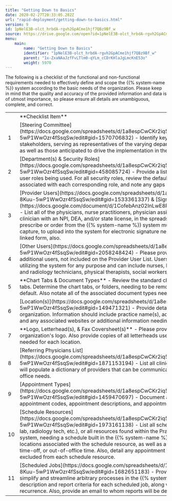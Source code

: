 ```yaml
---
title: "Getting Down to Basics"
date: 2020-02-27T20:33:05.282Z
url: "rapid-deployment/getting-down-to-basics.html"
version: 9
id: 1pNelE3B-olct_hrbdA-rgvh2GpACme1hjf7QBz9Bf_w
source: https://drive.google.com/open?id=1pNelE3B-olct_hrbdA-rgvh2GpACme1hjf7QBz9Bf_w
menu:
    main:
        name: "Getting Down to Basics"
        identifier: "1pNelE3B-olct_hrbdA-rgvh2GpACme1hjf7QBz9Bf_w"
        parent: "1x-ZxaNAaJzfFvLTlm0-qYLm_cCDrKHlaJgLmcKnE53o"
        weight: 5970
---
```

The following is a checklist of the functional and non-functional requirements needed to effectively define and scope the {{% system-name %}} system according to the basic needs of the organization. Please keep in mind that the quality and accuracy of the provided information and data is of utmost importance, so please ensure all details are unambiguous, complete, and correct.

<table>
  <tr>
    <td>
    </td>
    <td>
**Checklist Item**    </td>
  </tr>
  <tr>
    <td>
1    </td>
    <td>
[Steering Committee](https://docs.google.com/spreadsheets/d/1a8espCwCKr2iq57b9DSzd-8Kuu-5wP1WwOzr4fSsqSw/edit#gid=1570706832) - Identify key players, managers, and stakeholders, serving as representatives of the varying departments, offices, and workflows, as well as those anticipated to drive the implementation in the practice(s).    </td>
  </tr>
  <tr>
    <td>
2    </td>
    <td>
[Department(s) & Security Roles](https://docs.google.com/spreadsheets/d/1a8espCwCKr2iq57b9DSzd-8Kuu-5wP1WwOzr4fSsqSw/edit#gid=458085724) - Provide a list of all department names and user roles being used. For all security roles, review the defaulted security permissions associated with each corresponding role, and note any gaps or additional needs.    </td>
  </tr>
  <tr>
    <td>
3    </td>
    <td>
[Provider Users](https://docs.google.com/spreadsheets/d/1a8espCwCKr2iq57b9DSzd-8Kuu-5wP1WwOzr4fSsqSw/edit#gid=1533361337) & [Signatures](https://docs.google.com/document/d/1CofebAnz02InLwE8PxHVRFBfvRbzoSjBajFEk9RjaJ0) - List all of the physicians, nurse practitioners, physician assistants, and any additional clinician with an NPI, DEA, and/or state license, in the spreadsheet. All clinicians intending to prescribe or order from the {{% system-name %}} system must also perform a signature capture, to upload into the system for electronic signature needs. Please print and return the linked form, also.    </td>
  </tr>
  <tr>
    <td>
4    </td>
    <td>
[Other Users](https://docs.google.com/spreadsheets/d/1a8espCwCKr2iq57b9DSzd-8Kuu-5wP1WwOzr4fSsqSw/edit#gid=2058248424) - Please provide a list (or export file) of all additional users, not included on the Provider User List. Users are individuals accessing and utilizing the system for any purpose and can include nurses, billing staff, receptionists, lab and radiology technicians, physical therapists, social workers, pharmacists, etc.    </td>
  </tr>
  <tr>
    <td>
5    </td>
    <td>
**Chart Tabs & Document Types** - Review the standard chart layout and its default chart tabs. Determine the chart tabs, or folders, needing to be removed from or added to the chart default. Also notate all of the associated document types needed per each chart tab.    </td>
  </tr>
  <tr>
    <td>
6    </td>
    <td>
[Location(s)](https://docs.google.com/spreadsheets/d/1a8espCwCKr2iq57b9DSzd-8Kuu-5wP1WwOzr4fSsqSw/edit#gid=149471321) - Provide details for each location of the organization. Information should include practice name(s), address(es), phone/fax numbers, and any associated websites or additional information needing included.    </td>
  </tr>
  <tr>
    <td>
7    </td>
    <td>
**Logo, Letterhead(s), & Fax Coversheet(s)** - Please provide a digital or paper copy of the organization's logo. Also provide copies of all letterheads used, as well as fax coversheets needed for each location.    </td>
  </tr>
  <tr>
    <td>
8    </td>
    <td>
[Referring Physicians List](https://docs.google.com/spreadsheets/d/1a8espCwCKr2iq57b9DSzd-8Kuu-5wP1WwOzr4fSsqSw/edit#gid=1871153194) - List all clinicians and referral partners. This will populate a dictionary of providers that can be communicated with and faxed for ongoing office needs.    </td>
  </tr>
  <tr>
    <td>
9    </td>
    <td>
[Appointment Types](https://docs.google.com/spreadsheets/d/1a8espCwCKr2iq57b9DSzd-8Kuu-5wP1WwOzr4fSsqSw/edit#gid=1459470697) - Document all current appointment types, appointment codes, appointment descriptions, and appointment durations.    </td>
  </tr>
  <tr>
    <td>
10    </td>
    <td>
[Schedule Resources](https://docs.google.com/spreadsheets/d/1a8espCwCKr2iq57b9DSzd-8Kuu-5wP1WwOzr4fSsqSw/edit#gid=1973161138) - List all schedule resources (e.g., physician, lab, radiology tech, etc.), or all resources found within the Practice Management (PM) system, needing a schedule built in the {{% system-name %}} system. Include any and all locations associated with the schedule resource, as well as any type of recurring vacations, time-off, or out-of-office time. Also, detail any appointment types needing included in or excluded from each schedule resource.    </td>
  </tr>
  <tr>
    <td>
11    </td>
    <td>
[Scheduled Jobs](https://docs.google.com/spreadsheets/d/1a8espCwCKr2iq57b9DSzd-8Kuu-5wP1WwOzr4fSsqSw/edit#gid=1682651183) - Provide all scheduled jobs needed to simplify and streamline arbitrary processes in the {{% system-name %}} system. Provide the description and report criteria for each scheduled job, along with its start time and rate of recurrence. Also, provide an email to whom reports will be delivered, per scheduled job.    </td>
  </tr>
</table>



